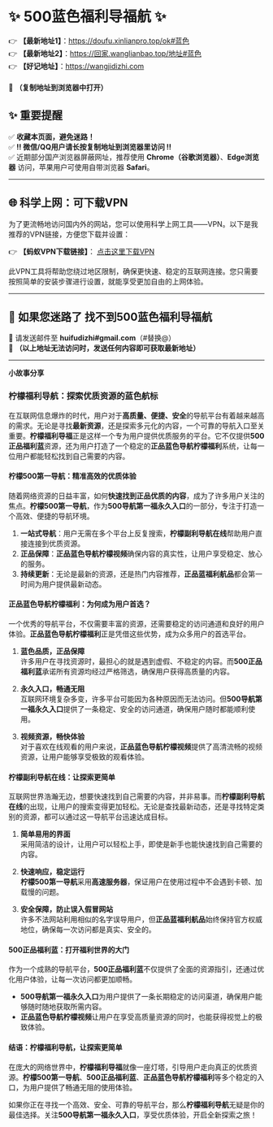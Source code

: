 # ✨ 500蓝色福利导福航 ✨  
👉 **【最新地址1】**：https://doufu.xinlianpro.top/ok#蓝色  
👉 **【最新地址2】**：https://回家.wanglianbao.top/地址#蓝色<br> 
👉 **【好记地址】**：https://wangjidizhi.com <br>  
📌 **（复制地址到浏览器中打开）**  

## ✨ 重要提醒  
✅ **收藏本页面，避免迷路！**  
✅ **‼ 微信/QQ用户请长按复制地址到浏览器里访问 ‼**  
✅ 近期部分国产浏览器屏蔽网址，推荐使用 **Chrome（谷歌浏览器）**、**Edge浏览器** 访问，苹果用户可使用自带浏览器 **Safari**。  

---

## 🌐 科学上网：可下载VPN
为了更流畅地访问国内外的网站，您可以使用科学上网工具——VPN。以下是我推荐的VPN链接，方便您下载并设置：

👉 **【蚂蚁VPN下载链接】**： [点击这里下载VPN](https://679c0.barrtaq.cc/c-21265/a-bS5rc)  

此VPN工具将帮助您绕过地区限制，确保更快速、稳定的互联网连接。您只需要按照简单的安装步骤进行设置，就能享受更加自由的上网体验。

---

## 📩 如果您迷路了  找不到500蓝色福利导福航
📧 请发送邮件至 **huifudizhi#gmail.com**（#替换@）  
📌 **（以上地址无法访问时，发送任何内容即可获取最新地址）**  

---	
**小故事分享**
### **柠檬福利导航：探索优质资源的蓝色航标**  

在互联网信息爆炸的时代，用户对于**高质量、便捷、安全**的导航平台有着越来越高的需求。无论是寻找**最新资源**，还是探索多元化的内容，一个可靠的导航入口至关重要。**柠檬福利导福**正是这样一个专为用户提供优质服务的平台。它不仅提供**500正品福利蓝**资源，还为用户打造了一个稳定的**正品蓝色导航柠檬福利**系统，让每一位用户都能轻松找到自己需要的内容。  

#### **柠檬500第一导航：精准高效的优质体验**  
随着网络资源的日益丰富，如何**快速找到正品优质的内容**，成为了许多用户关注的焦点。**柠檬500第一导航**，作为**500导航第一福永久入口**的一部分，专注于打造一个高效、便捷的导航环境。  

1. **一站式导航**：用户无需在多个平台上反复搜索，**柠檬副利导航在线**帮助用户直接连接到优质资源。  
2. **正品保障**：**正品蓝色导航柠檬视频**确保内容的真实性，让用户享受稳定、放心的服务。  
3. **持续更新**：无论是最新的资源，还是热门内容推荐，**正品蓝福利航品**都会第一时间为用户提供最新动态。  

#### **正品蓝色导航柠檬福利：为何成为用户首选？**  
一个优秀的导航平台，不仅需要丰富的资源，还需要稳定的访问通道和良好的用户体验。**正品蓝色导航柠檬福利**正是凭借这些优势，成为众多用户的首选平台。  

1. **蓝色品质，正品保障**  
   许多用户在寻找资源时，最担心的就是遇到虚假、不稳定的内容。而**500正品福利蓝**承诺所有资源均经过严格筛选，确保用户获得高质量的内容。  

2. **永久入口，畅通无阻**  
   互联网环境复杂多变，许多平台可能因为各种原因而无法访问。但**500导航第一福永久入口**提供了一条稳定、安全的访问通道，确保用户随时都能顺利使用。  

3. **视频资源，畅快体验**  
   对于喜欢在线观看的用户来说，**正品蓝色导航柠檬视频**提供了高清流畅的视频资源，让用户能够享受极致的观看体验。  

#### **柠檬副利导航在线：让探索更简单**  
互联网世界浩瀚无边，想要快速找到自己需要的内容，并非易事。而**柠檬副利导航在线**的出现，让用户的搜索变得更加轻松。无论是查找最新动态，还是寻找特定类别的资源，都可以通过这一导航平台迅速达成目标。  

1. **简单易用的界面**  
   采用简洁的设计，让用户可以轻松上手，即使是新手也能快速找到自己需要的内容。  

2. **快速响应，稳定运行**  
   **柠檬500第一导航**采用**高速服务器**，保证用户在使用过程中不会遇到卡顿、加载慢的问题。  

3. **安全保障，防止误入假冒网站**  
   许多不法网站利用相似的名字误导用户，但**正品蓝福利航品**始终保持官方权威地位，确保每一次访问都是真实、安全的。  

#### **500正品福利蓝：打开福利世界的大门**  
作为一个成熟的导航平台，**500正品福利蓝**不仅提供了全面的资源指引，还通过优化用户体验，让每一次访问都更加顺畅。  

- **500导航第一福永久入口**为用户提供了一条长期稳定的访问渠道，确保用户能够随时随地获取所需内容。  
- **正品蓝色导航柠檬视频**让用户在享受高质量资源的同时，也能获得视觉上的极致体验。  

#### **结语：柠檬福利导航，让探索更简单**  
在庞大的网络世界中，**柠檬福利导福**就像一座灯塔，引导用户走向真正的优质资源。**柠檬500第一导航**、**500正品福利蓝**、**正品蓝色导航柠檬福利**等多个稳定的入口，为用户提供了畅通无阻的使用体验。  

如果你正在寻找一个高效、安全、可靠的导航平台，那么**柠檬福利导航**无疑是你的最佳选择。关注**500导航第一福永久入口**，享受优质体验，开启全新探索之旅！
